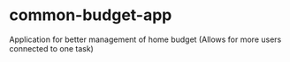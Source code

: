 # common-budget-app
Application for better management of home budget (Allows for more users connected to one task)
